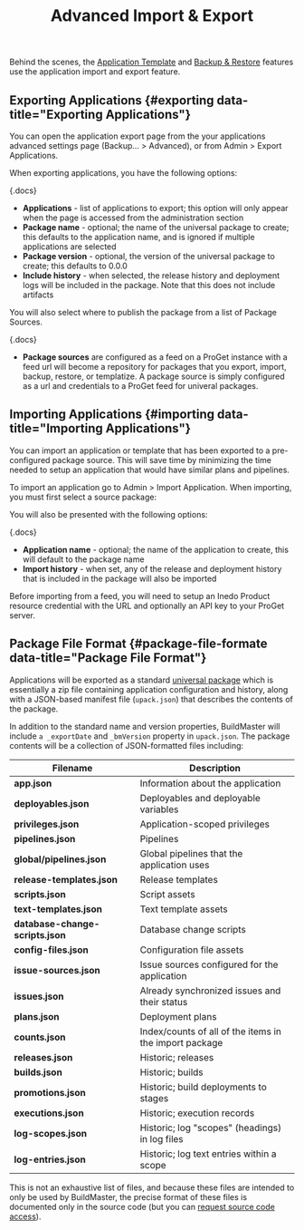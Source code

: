﻿---
title: Advanced Import & Export
sequence: 400
show-headings-in-nav: true
---

Behind the scenes, the [Application Template](application-templates) and [Backup & Restore](backup-restore) features use the application import and export feature.

## Exporting Applications {#exporting data-title="Exporting Applications"}

You can open the application export page from the your applications advanced settings page (Backup... > Advanced), or from Admin > Export Applications. 

When exporting applications, you have the following options:

{.docs}
- **Applications** - list of applications to export; this option will only appear when the page is accessed from the administration section
- **Package name** - optional; the name of the universal package to create; this defaults to the application name, and is ignored if multiple applications are selected
- **Package version** - optional, the version of the universal package to create; this defaults to 0.0.0
- **Include history** - when selected, the release history and deployment logs will be included in the package. Note that this does not include artifacts

You will also select where to publish the package from a list of Package Sources.

{.docs}
- **Package sources** are configured as a feed on a ProGet instance with a feed url will become a repository for packages that you export, import, backup, restore, or templatize. A package source is simply configured as a url and credentials to a ProGet feed for univeral packages. 


## Importing Applications {#importing data-title="Importing Applications"}
You can import an application or template that has been exported to a pre-configured package source. This will save time by minimizing the time needed to setup an application that would have similar plans and pipelines.

To import an application go to Admin > Import Application. When importing, you must first select a source package:

You will also be presented with the following options:

{.docs}
- **Application name** - optional; the name of the application to create, this will default to the package name
- **Import history** - when set, any of the release and deployment history that is included in the package will also be imported

Before importing from a feed, you will need to setup an Inedo Product resource credential with the URL and optionally an API key to your ProGet server.

## Package File Format {#package-file-formate data-title="Package File Format"}

Applications will be exported as a standard [universal package](/docs/proget/core-concepts/packages) which is essentially a zip file containing application configuration and history, along with a JSON-based manifest file (`upack.json`) that describes the contents of the package.

In addition to the standard name and version properties, BuildMaster will include `a _exportDate` and `_bmVersion` property in `upack.json`. The package contents will be a collection of JSON-formatted files including:

| Filename | Description |
| -------- | ----------- |
| **app.json** | Information about the application |
| **deployables.json** | Deployables and deployable variables |
| **privileges.json** | Application-scoped privileges |
| **pipelines.json** | Pipelines |
| **global/pipelines.json** | Global pipelines that the application uses |
| **release-templates.json** | Release templates |
| **scripts.json** | Script assets |
| **text-templates.json** | Text template assets |
| **database-change-scripts.json** | Database change scripts |
| **config-files.json** | Configuration file assets |
| **issue-sources.json** | Issue sources configured for the application |
| **issues.json** | Already synchronized issues and their status |
| **plans.json** | Deployment plans |
| **counts.json** | Index/counts of all of the items in the import package |
| **releases.json** | Historic; releases |
| **builds.json** | Historic; builds |
| **promotions.json** | Historic; build deployments to stages |
| **executions.json** | Historic; execution records |
| **log-scopes.json** | Historic; log "scopes" (headings) in log files |
| **log-entries.json** | Historic; log text entries within a scope |

This is not an exhaustive list of files, and because these files are intended to only be used by BuildMaster, the precise format of these files is documented only in the source code (but you can [request source code access](/contact)).
